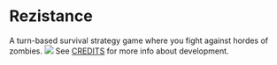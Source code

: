 # Rezistance

A turn-based survival strategy game where you fight against hordes of zombies.
![](https://img.itch.zone/aW1hZ2UvMzI1NTU5Ni8xOTQzOTAzNi5wbmc=/original/%2BA3cwY.png)
See [CREDITS](CREDITS.md) for more info about development.
